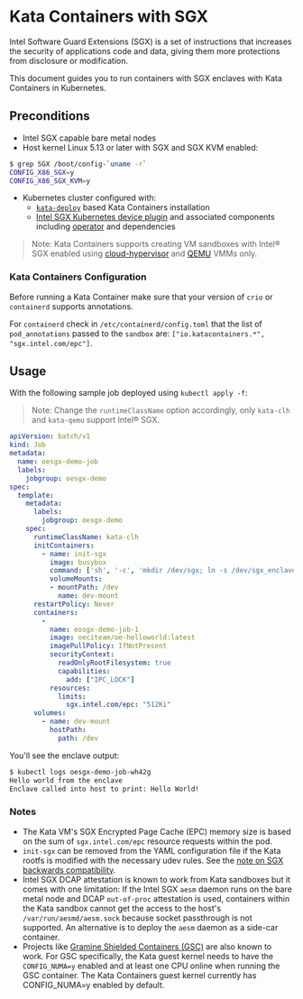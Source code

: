 # Kata Containers with SGX

Intel Software Guard Extensions (SGX) is a set of instructions that increases the security
of applications code and data, giving them more protections from disclosure or modification.

This document guides you to run containers with SGX enclaves with Kata Containers in Kubernetes.

## Preconditions

* Intel SGX capable bare metal nodes
* Host kernel Linux 5.13 or later with SGX and SGX KVM enabled:

```sh
$ grep SGX /boot/config-`uname -r`
CONFIG_X86_SGX=y
CONFIG_X86_SGX_KVM=y
```

* Kubernetes cluster configured with:
   * [`kata-deploy`](../../tools/packaging/kata-deploy) based Kata Containers installation
   * [Intel SGX Kubernetes device plugin](https://github.com/intel/intel-device-plugins-for-kubernetes/tree/main/cmd/sgx_plugin#deploying-with-pre-built-images) and associated components including [operator](https://github.com/intel/intel-device-plugins-for-kubernetes/blob/main/cmd/operator/README.md) and dependencies

> Note: Kata Containers supports creating VM sandboxes with Intel® SGX enabled
> using [cloud-hypervisor](https://github.com/cloud-hypervisor/cloud-hypervisor/) and [QEMU](https://www.qemu.org/) VMMs only.

### Kata Containers Configuration

Before running a Kata Container make sure that your version of `crio` or `containerd`
supports annotations.

For `containerd` check in `/etc/containerd/config.toml` that the list of `pod_annotations` passed
to the `sandbox` are: `["io.katacontainers.*", "sgx.intel.com/epc"]`.

## Usage

With the following sample job deployed using `kubectl apply -f`:

> Note: Change the `runtimeClassName` option accordingly, only `kata-clh` and `kata-qemu` support Intel® SGX.

```yaml
apiVersion: batch/v1
kind: Job
metadata:
  name: oesgx-demo-job
  labels:
    jobgroup: oesgx-demo
spec:
  template:
    metadata:
      labels:
        jobgroup: oesgx-demo
    spec:
      runtimeClassName: kata-clh
      initContainers:
        - name: init-sgx
          image: busybox
          command: ['sh', '-c', 'mkdir /dev/sgx; ln -s /dev/sgx_enclave /dev/sgx/enclave; ln -s /dev/sgx_provision /dev/sgx/provision']
          volumeMounts:
          - mountPath: /dev
            name: dev-mount
      restartPolicy: Never
      containers:
        -
          name: eosgx-demo-job-1
          image: oeciteam/oe-helloworld:latest
          imagePullPolicy: IfNotPresent
          securityContext:
            readOnlyRootFilesystem: true
            capabilities:
              add: ["IPC_LOCK"]
          resources:
            limits:
              sgx.intel.com/epc: "512Ki"
      volumes:
        - name: dev-mount
          hostPath:
            path: /dev
```

You'll see the enclave output:

```sh
$ kubectl logs oesgx-demo-job-wh42g
Hello world from the enclave
Enclave called into host to print: Hello World!
```

### Notes

* The Kata VM's SGX Encrypted Page Cache (EPC) memory size is based on the sum of `sgx.intel.com/epc`
resource requests within the pod.
* `init-sgx` can be removed from the YAML configuration file if the Kata rootfs is modified with the
necessary udev rules.
   See the [note on SGX backwards compatibility](https://github.com/intel/intel-device-plugins-for-kubernetes/tree/main/cmd/sgx_plugin#backwards-compatibility-note).
* Intel SGX DCAP attestation is known to work from Kata sandboxes but it comes with one limitation: If
the Intel SGX `aesm` daemon runs on the bare metal node and DCAP `out-of-proc` attestation is used,
containers within the Kata sandbox cannot get the access to the host's `/var/run/aesmd/aesm.sock`
because socket passthrough is not supported. An alternative is to deploy the `aesm` daemon as a side-car
container.
* Projects like [Gramine Shielded Containers (GSC)](https://gramine-gsc.readthedocs.io/en/latest/) are
also known to work. For GSC specifically, the Kata guest kernel needs to have the `CONFIG_NUMA=y`
enabled and at least one CPU online when running the GSC container. The Kata Containers guest kernel currently has CONFIG_NUMA=y enabled by default.
